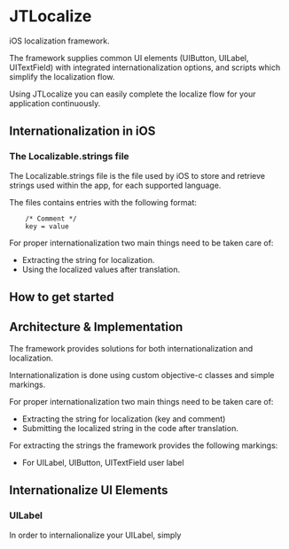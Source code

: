 JTLocalize
==========

iOS localization framework.

The framework supplies common UI elements (UIButton, UILabel, UITextField) with integrated internationalization options,
and scripts which simplify the localization flow.

Using JTLocalize you can easily complete the localize flow for your application continuously.

## Internationalization in iOS

### The Localizable.strings file
The Localizable.strings file is the file used by iOS to store and retrieve strings used within the app, for each supported language.

The files contains entries with the following format:
```
    /* Comment */
    key = value
```
For proper internationalization two main things need to be taken care of:                                               
- Extracting the string for localization.                                                             
- Using the localized values after translation. 

## How to get started

## Architecture & Implementation
The framework provides solutions for both internationalization and localization.

Internationalization is done using custom objective-c classes and simple markings.

For proper internationalization two main things need to be taken care of:
- Extracting the string for localization (key and comment)
- Submitting the localized string in the code after translation.

For extracting the strings the framework provides the following markings:
- For UILabel, UIButton, UITextField
user label

## Internationalize UI Elements

### UILabel
In order to internalionalize your UILabel, simply 


